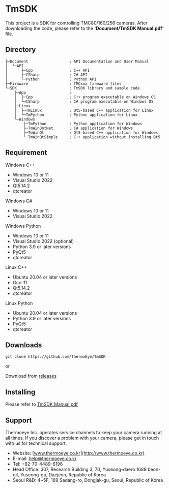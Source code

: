 # TmSDK

This project is a SDK for controlling TMC80/160/256 cameras.
After downloading the code, please refer to the **'Document/TmSDK Manual.pdf'** file.

## Directory
```
├─Document                  ; API Documentation and User Manual
│  └─API
│      ├─Cpp                ; C++ API
│      ├─CSharp             ; C# API
│      └─Python             ; Python API
├─Firmware                  ; TMCxxx firmware files
└─SDK                       ; TmSDK library and sample code
    ├─App                   ; 
    │  ├─Cpp                ; C++ program executable on Windows OS
    │  └─CSharp             ; C# program executable on Windows OS
    ├─Linux
    │  ├─TmLinux            ; Qt5-based C++ application for Linux
    │  └─TmPython           ; Python application for Linux
    └─Windows
        ├─TmPython          ; Python application for Windows
		├─TmWinDotNet       ; C# application for Windows
        ├─TmWinQt           ; Qt5-based C++ application for Windows
        └─TmWinQtSimple     ; C++ application without installing Qt5
```
## Requirement

Windows C++
- Windows 10 or 11
- Visual Studio 2022
- Qt5.14.2
- qtcreator

Windows C#
- Windows 10 or 11
- Visual Studio 2022

Windows Python
- Windows 10 or 11
- Visual Studio 2022 (optional)
- Python 3.9 or later versions
- PyQt5
- qtcreator

Linux C++
- Ubuntu 20.04 or later versions 
- Gcc-11
- Qt5.14.2
- qtcreator

Linux Python
- Ubuntu 20.04 or later versions
- Python 3.9 or later versions
- PyQt5
- qtcreator

## Downloads

```
git clone https://github.com/ThermoEye/TmSDK
```
or

Download from [releases](https://github.com/ThermoEye/TmSDK/releases)

## Installing

Please refer to [TmSDK Manual.pdf](https://github.com/ThermoEye/TmSDK/blob/main/Document/TmSDK%20Manual.pdf)

## Support

Thermoeye Inc. operates service channels to keep your camera running at all times. 
If you discover a problem with your camera, please get in touch with us for technical support.

- Website: [www.thermoeye.co.kr](http://www.thermoeye.co.kr)
- E-mail: help@thermoeye.co.kr
- Tel: +82-70-4489-6196
- Head Office: 307, Research Building 3, 70, Yuseong-daero 1689 beon-gil, Yuseong-gu, Daejeon, Republic of Korea
- Seoul R&D: 4~5F, 169 Sadang-ro, Dongjak-gu, Seoul, Republic of Korea
